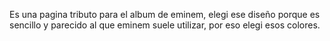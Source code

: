 Es una pagina tributo para el album de eminem, elegi ese diseño porque es sencillo y parecido al que eminem suele utilizar, por eso elegi esos colores. 
